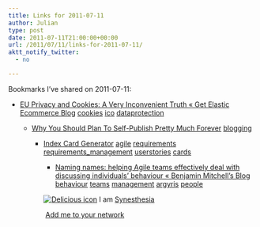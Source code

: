 ```yaml
---
title: Links for 2011-07-11
author: Julian
type: post
date: 2011-07-11T21:00:00+00:00
url: /2011/07/11/links-for-2011-07-11/
aktt_notify_twitter:
  - no

---
```

Bookmarks I&#8217;ve shared on 2011-07-11:

  * [EU Privacy and Cookies: A Very Inconvenient Truth &laquo; Get Elastic Ecommerce Blog][1] 
    [cookies][2] [ico][3] [dataprotection][4] </li> 
    
      * [Why You Should Plan To Self-Publish Pretty Much Forever][5] 
        [blogging][6] </li> 
        
          * [Index Card Generator][7] 
            [agile][8] [requirements][9] [requirements_management][10] [userstories][11] [cards][12] </li> 
            
              * [Naming names: helping Agile teams effectively deal with discussing individuals&rsquo; behaviour &laquo; Benjamin Mitchell&#8217;s Blog][13] 
                [behaviour][14] [teams][15] [management][16] [argyris][17] [people][18] </li> </ul> 
                
                <p class="deliciouslink">
                  <a href="https://del.icio.us/synesthesia" title="See all my bookmarks on del.icio.us"><img src="https://www.synesthesia.co.uk/images/deliciousicon.jpg" alt="Delicious icon" /></a>&nbsp;I am <a href="https://del.icio.us/synesthesia" title="See all my bookmarks on del.icio.us">Synesthesia</a>
                </p>
                
                <p class="deliciouslink">
                  <a href="https://del.icio.us/network?add=synesthesia" title="Add me to your del.icio.us network"><img src="https://www.synesthesia.co.uk/images/add.gif" alt="" /></a>&nbsp;<a href="https://del.icio.us/network?add=synesthesia" title="Add me to your del.icio.us network">Add me to your network</a>
                </p>

 [1]: https://www.getelastic.com/eu-privacy-and-cookies/?utm_source=rickmans.me
 [2]: https://www.delicious.com/synesthesia/cookies
 [3]: https://www.delicious.com/synesthesia/ico
 [4]: https://www.delicious.com/synesthesia/dataprotection
 [5]: https://thefuturebuzz.com/2011/07/11/self-publishing-is-timeless/?utm_source=feedburner
 [6]: https://www.delicious.com/synesthesia/blogging
 [7]: https://blogg.idg.se/agile/2011/06/27/visa-vad-du-gor-eller-dude-wheres-my-index-cards
 [8]: https://www.delicious.com/synesthesia/agile
 [9]: https://www.delicious.com/synesthesia/requirements
 [10]: https://www.delicious.com/synesthesia/requirements_management
 [11]: https://www.delicious.com/synesthesia/userstories
 [12]: https://www.delicious.com/synesthesia/cards
 [13]: https://blog.benjaminm.net/2011/07/11/naming-names-helping-agile-teams-effectively-deal-with-discussing-individuals-behaviour
 [14]: https://www.delicious.com/synesthesia/behaviour
 [15]: https://www.delicious.com/synesthesia/teams
 [16]: https://www.delicious.com/synesthesia/management
 [17]: https://www.delicious.com/synesthesia/argyris
 [18]: https://www.delicious.com/synesthesia/people